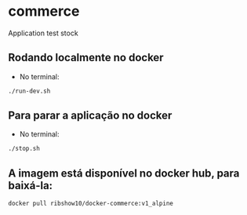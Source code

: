 # commerce
 Application test stock

## Rodando localmente no docker
- No terminal:
```bash
./run-dev.sh
```
## Para parar a aplicação no docker
- No terminal:
```bash
./stop.sh
```

## A imagem está disponível no docker hub, para baixá-la:
```bash
docker pull ribshow10/docker-commerce:v1_alpine
```
